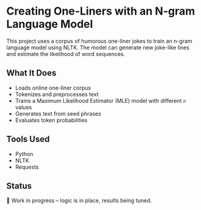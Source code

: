 # Creating One-Liners with an N-gram Language Model

This project uses a corpus of humorous one-liner jokes to train an n-gram language model using NLTK. The model can generate new joke-like lines and estimate the likelihood of word sequences.

## What It Does
- Loads online one-liner corpus
- Tokenizes and preprocesses text
- Trains a Maximum Likelihood Estimator (MLE) model with different `n` values
- Generates text from seed phrases
- Evaluates token probabilities

## Tools Used
- Python
- NLTK
- Requests

## Status
🚧 Work in progress – logic is in place, results being tuned.
